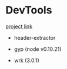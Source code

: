 # DevTools

[project link](http://git.xiaomi.com:8088/#/admin/projects/miliao/devtools)

* header-extractor

* gyp (node v0.10.21)

* wrk (3.0.1)
